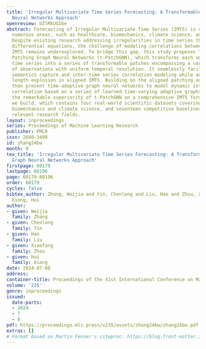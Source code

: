```yaml
---
title: 'Irregular Multivariate Time Series Forecasting: A Transformable Patching Graph
  Neural Networks Approach'
openreview: UZlMXUGI6e
abstract: Forecasting of Irregular Multivariate Time Series (IMTS) is critical for
  numerous areas, such as healthcare, biomechanics, climate science, and astronomy.
  Despite existing research addressing irregularities in time series through ordinary
  differential equations, the challenge of modeling correlations between asynchronous
  IMTS remains underexplored. To bridge this gap, this study proposes Transformable
  Patching Graph Neural Networks (t-PatchGNN), which transforms each univariate irregular
  time series into a series of transformable patches encompassing a varying number
  of observations with uniform temporal resolution. It seamlessly facilitates local
  semantics capture and inter-time series correlation modeling while avoiding sequence
  length explosion in aligned IMTS. Building on the aligned patching outcomes, we
  then present time-adaptive graph neural networks to model dynamic intertime series
  correlation based on a series of learned time-varying adaptive graphs. We demonstrate
  the remarkable superiority of t-PatchGNN on a comprehensive IMTS forecasting benchmark
  we build, which contains four real-world scientific datasets covering healthcare,
  biomechanics and climate science, and seventeen competitive baselines adapted from
  relevant research fields.
layout: inproceedings
series: Proceedings of Machine Learning Research
publisher: PMLR
issn: 2640-3498
id: zhang24bw
month: 0
tex_title: 'Irregular Multivariate Time Series Forecasting: A Transformable Patching
  Graph Neural Networks Approach'
firstpage: 60179
lastpage: 60196
page: 60179-60196
order: 60179
cycles: false
bibtex_author: Zhang, Weijia and Yin, Chenlong and Liu, Hao and Zhou, Xiaofang and
  Xiong, Hui
author:
- given: Weijia
  family: Zhang
- given: Chenlong
  family: Yin
- given: Hao
  family: Liu
- given: Xiaofang
  family: Zhou
- given: Hui
  family: Xiong
date: 2024-07-08
address:
container-title: Proceedings of the 41st International Conference on Machine Learning
volume: '235'
genre: inproceedings
issued:
  date-parts:
  - 2024
  - 7
  - 8
pdf: https://proceedings.mlr.press/v235/assets/zhang24bw/zhang24bw.pdf
extras: []
# Format based on Martin Fenner's citeproc: https://blog.front-matter.io/posts/citeproc-yaml-for-bibliographies/
---
```

